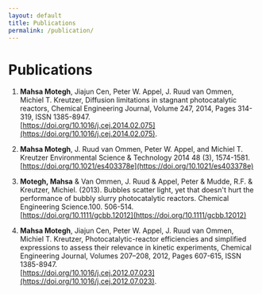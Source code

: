 ```yaml
---
layout: default
title: Publications
permalink: /publication/
---
```

# Publications 
1. **Mahsa Motegh**, Jiajun Cen, Peter W. Appel, J. Ruud van Ommen, Michiel T. Kreutzer,
Diffusion limitations in stagnant photocatalytic reactors,
Chemical Engineering Journal,
Volume 247,
2014,
Pages 314-319,
ISSN 1385-8947.
<br> [https://doi.org/10.1016/j.cej.2014.02.075](https://doi.org/10.1016/j.cej.2014.02.075).

2. **Mahsa Motegh**, J. Ruud van Ommen, Peter W. Appel, and Michiel T. Kreutzer
Environmental Science & Technology 2014 48 (3), 1574-1581. <br>
[https://doi.org/10.1021/es403378e](https://doi.org/10.1021/es403378e)

3. **Motegh, Mahsa** & Van Ommen, J. Ruud & Appel, Peter & Mudde, R.F. & Kreutzer, Michiel. (2013). Bubbles scatter light, yet that doesn't hurt the performance of bubbly slurry photocatalytic reactors. Chemical Engineering Science.100. 506-514.<br>
[https://doi.org/10.1111/gcbb.12012](https://doi.org/10.1111/gcbb.12012)

4. **Mahsa Motegh**, Jiajun Cen, Peter W. Appel, J. Ruud van Ommen, Michiel T. Kreutzer,
Photocatalytic-reactor efficiencies and simplified expressions to assess their relevance in kinetic experiments,
Chemical Engineering Journal,
Volumes 207–208,
2012,
Pages 607-615,
ISSN 1385-8947.<br>
[https://doi.org/10.1016/j.cej.2012.07.023](https://doi.org/10.1016/j.cej.2012.07.023).